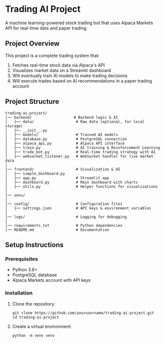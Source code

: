 # Trading AI Project

A machine learning-powered stock trading bot that uses Alpaca Markets API for real-time data and paper trading.

## Project Overview

This project is a complete trading system that:
1. Fetches real-time stock data via Alpaca's API
2. Visualizes market data on a Streamlit dashboard
3. Will eventually train AI models to make trading decisions
4. Will execute trades based on AI recommendations in a paper trading account

## Project Structure

```
trading-ai-project/
│── backend/                   # Backend logic & AI
│   ├── data/                   # Raw data (optional, for local storage)
│   ├── __init__.py  
│   ├── models/                 # Trained AI models
│   ├── database.py             # PostgreSQL connection
│   ├── alpaca_api.py           # Alpaca API interface
│   ├── train.py                # AI training & Reinforcement Learning
│   ├── trade_bot.py            # Real-time trading strategy with AI
│   ├── websocket_listener.py   # WebSocket handler for live market data
│
│── frontend/                   # Visualization & UI
│   ├── simple_dashboard.py  
│   ├── app.py                  # Streamlit app
│   ├── dashboard.py            # Main dashboard with charts
│   ├── utils.py                # Helper functions for visualizations
│   
│── venv/  
│
│── config/                     # Configuration files
│   ├── settings.json           # API keys & environment variables
│
│── logs/                       # Logging for debugging
│
│── requirements.txt            # Python dependencies
│── README.md                   # Documentation
```

## Setup Instructions

### Prerequisites

- Python 3.8+
- PostgreSQL database
- Alpaca Markets account with API keys

### Installation

1. Clone the repository:
   ```
   git clone https://github.com/yourusername/trading-ai-project.git
   cd trading-ai-project
   ```

2. Create a virtual environment:
   ```
   python -m venv venv
   
